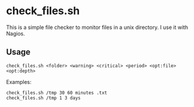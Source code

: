 # check_files.sh
This is a simple file checker to monitor files in a unix directory. I use it with Nagios. 

## Usage
```
check_files.sh <folder> <warning> <critical> <period> <opt:file> <opt:depth>
```
Examples: 
```
check_files.sh /tmp 30 60 minutes .txt
check_files.sh /tmp 1 3 days
```
           
